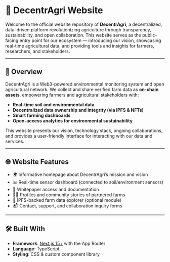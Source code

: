 # 🌱 DecentrAgri Website

Welcome to the official website repository of **DecentrAgri**, a decentralized, data-driven platform revolutionizing agriculture through transparency, sustainability, and open collaboration. This website serves as the public-facing entry point for our ecosystem — introducing our vision, showcasing real-time agricultural data, and providing tools and insights for farmers, researchers, and stakeholders.

---

## 🚀 Overview

DecentrAgri is a Web3-powered environmental monitoring system and open agricultural network. We collect and share verified farm data as **on-chain assets**, empowering farmers and agricultural stakeholders with:

- **Real-time soil and environmental data**
- **Decentralized data ownership and integrity (via IPFS & NFTs)**
- **Smart farming dashboards**
- **Open-access analytics for environmental sustainability**

This website presents our vision, technology stack, ongoing collaborations, and provides a user-friendly interface for interacting with our data and services.

---

## 🌐 Website Features

- 🌍 Informative homepage about DecentrAgri’s mission and vision  
- 📊 Real-time sensor dashboard (connected to soil/environment sensors)  
- 📖 Whitepaper access and documentation  
- 🧑‍🌾 Profiles and community stories of partnered farms  
- 🧬 IPFS-backed farm data explorer (optional module)  
- 📬 Contact, support, and collaboration inquiry forms  

---

## 🛠️ Built With

- **Framework**: [Next.js 15+](https://nextjs.org) with the App Router  
- **Language**: TypeScript  
- **Styling**: CSS & custom component library  
